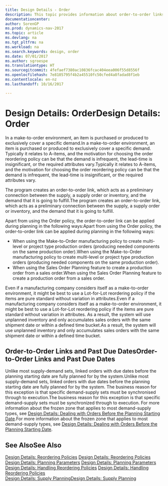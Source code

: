 ```yaml
---
title: Design Details - Order
description: This topic provides information about order-to-order links in a make-to-order environment.
documentationcenter: 
author: SorenGP
ms.prod: dynamics-nav-2017
ms.topic: article
ms.devlang: na
ms.tgt_pltfrm: na
ms.workload: na
ms.search.keywords: design, order
ms.date: 07/01/2017
ms.author: sgroespe
ms.translationtype: HT
ms.sourcegitcommit: 4fefaef7380ac10836fcac404eea006f55d8556f
ms.openlocfilehash: 7e8105795f4b2a45510fc50cfed4a8fadad8f1eb
ms.contentlocale: en-nz
ms.lasthandoff: 10/16/2017

---
```

# <a name="design-details-order"></a><span data-ttu-id="17cbc-103">Design Details: Order</span><span class="sxs-lookup"><span data-stu-id="17cbc-103">Design Details: Order</span></span>
<span data-ttu-id="17cbc-104">In a make-to-order environment, an item is purchased or produced to exclusively cover a specific demand.</span><span class="sxs-lookup"><span data-stu-id="17cbc-104">In a make-to-order environment, an item is purchased or produced to exclusively cover a specific demand.</span></span> <span data-ttu-id="17cbc-105">Typically it relates to A-items, and the motivation for choosing the order reordering policy can be that the demand is infrequent, the lead-time is insignificant, or the required attributes vary.</span><span class="sxs-lookup"><span data-stu-id="17cbc-105">Typically it relates to A-items, and the motivation for choosing the order reordering policy can be that the demand is infrequent, the lead-time is insignificant, or the required attributes vary.</span></span>  
  
<span data-ttu-id="17cbc-106">The program creates an order-to-order link, which acts as a preliminary connection between the supply, a supply order or inventory, and the demand that it is going to fulfill.</span><span class="sxs-lookup"><span data-stu-id="17cbc-106">The program creates an order-to-order link, which acts as a preliminary connection between the supply, a supply order or inventory, and the demand that it is going to fulfill.</span></span>  
  
<span data-ttu-id="17cbc-107">Apart from using the Order policy, the order-to-order link can be applied during planning in the following ways:</span><span class="sxs-lookup"><span data-stu-id="17cbc-107">Apart from using the Order policy, the order-to-order link can be applied during planning in the following ways:</span></span>  
  
* <span data-ttu-id="17cbc-108">When using the Make-to-Order manufacturing policy to create multi-level or project type production orders (producing needed components on the same production order).</span><span class="sxs-lookup"><span data-stu-id="17cbc-108">When using the Make-to-Order manufacturing policy to create multi-level or project type production orders (producing needed components on the same production order).</span></span>  
* <span data-ttu-id="17cbc-109">When using the Sales Order Planning feature to create a production order from a sales order.</span><span class="sxs-lookup"><span data-stu-id="17cbc-109">When using the Sales Order Planning feature to create a production order from a sales order.</span></span>  
  
<span data-ttu-id="17cbc-110">Even if a manufacturing company considers itself as a make-to-order environment, it might be best to use a Lot-for-Lot reordering policy if the items are pure standard without variation in attributes.</span><span class="sxs-lookup"><span data-stu-id="17cbc-110">Even if a manufacturing company considers itself as a make-to-order environment, it might be best to use a Lot-for-Lot reordering policy if the items are pure standard without variation in attributes.</span></span> <span data-ttu-id="17cbc-111">As a result, the system will use unplanned inventory and only accumulates sales orders with the same shipment date or within a defined time bucket.</span><span class="sxs-lookup"><span data-stu-id="17cbc-111">As a result, the system will use unplanned inventory and only accumulates sales orders with the same shipment date or within a defined time bucket.</span></span>  
  
## <a name="order-to-order-links-and-past-due-dates"></a><span data-ttu-id="17cbc-112">Order-to-Order Links and Past Due Dates</span><span class="sxs-lookup"><span data-stu-id="17cbc-112">Order-to-Order Links and Past Due Dates</span></span>  
<span data-ttu-id="17cbc-113">Unlike most supply-demand sets, linked orders with due dates before the planning starting date are fully planned for by the system.</span><span class="sxs-lookup"><span data-stu-id="17cbc-113">Unlike most supply-demand sets, linked orders with due dates before the planning starting date are fully planned for by the system.</span></span> <span data-ttu-id="17cbc-114">The business reason for this exception is that specific demand-supply sets must be synchronised through to execution.</span><span class="sxs-lookup"><span data-stu-id="17cbc-114">The business reason for this exception is that specific demand-supply sets must be synchronized through to execution.</span></span> <span data-ttu-id="17cbc-115">For more information about the frozen zone that applies to most demand-supply types, see [Design Details: Dealing with Orders Before the Planning Starting Date](design-details-dealing-with-orders-before-the-planning-starting-date.md).</span><span class="sxs-lookup"><span data-stu-id="17cbc-115">For more information about the frozen zone that applies to most demand-supply types, see [Design Details: Dealing with Orders Before the Planning Starting Date](design-details-dealing-with-orders-before-the-planning-starting-date.md).</span></span>  
  
## <a name="see-also"></a><span data-ttu-id="17cbc-116">See Also</span><span class="sxs-lookup"><span data-stu-id="17cbc-116">See Also</span></span>  
<span data-ttu-id="17cbc-117">[Design Details: Reordering Policies](design-details-reordering-policies.md) </span><span class="sxs-lookup"><span data-stu-id="17cbc-117">[Design Details: Reordering Policies](design-details-reordering-policies.md) </span></span>  
<span data-ttu-id="17cbc-118">[Design Details: Planning Parameters](design-details-planning-parameters.md) </span><span class="sxs-lookup"><span data-stu-id="17cbc-118">[Design Details: Planning Parameters](design-details-planning-parameters.md) </span></span>  
<span data-ttu-id="17cbc-119">[Design Details: Handling Reordering Policies](design-details-handling-reordering-policies.md) </span><span class="sxs-lookup"><span data-stu-id="17cbc-119">[Design Details: Handling Reordering Policies](design-details-handling-reordering-policies.md) </span></span>  
[<span data-ttu-id="17cbc-120">Design Details: Supply Planning</span><span class="sxs-lookup"><span data-stu-id="17cbc-120">Design Details: Supply Planning</span></span>](design-details-supply-planning.md)

